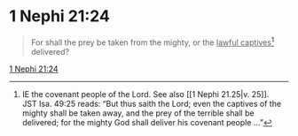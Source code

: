 # 1 Nephi 21:24

> For shall the prey be taken from the mighty, or the <u>lawful captives</u>[^a] delivered?

[1 Nephi 21:24](https://www.churchofjesuschrist.org/study/scriptures/bofm/1-ne/21?lang=eng&id=p24#p24)


[^a]: IE the covenant people of the Lord. See also [[1 Nephi 21.25|v. 25]]. JST Isa. 49:25 reads: “But thus saith the Lord; even the captives of the mighty shall be taken away, and the prey of the terrible shall be delivered; for the mighty God shall deliver his covenant people …”  
